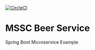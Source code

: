 [![CircleCI](https://circleci.com/gh/jiangwensi/mssc-beer-service.svg?style=svg)](https://github.com/jiangwensi/mssc-beer-service)
# MSSC Beer Service
Spring Boot Microservice Example
